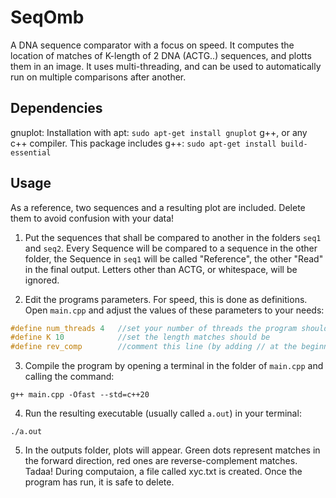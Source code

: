 # SeqOmb
A DNA sequence comparator with a focus on speed. It computes the  location of matches of K-length of 2 DNA (ACTG..) sequences, and plotts them in an image. It uses multi-threading, and can be used to automatically run on multiple comparisons after another.

## Dependencies
gnuplot: Installation with apt: `sudo apt-get install gnuplot`
g++, or any c++ compiler. This package includes g++: `sudo apt-get install build-essential`

## Usage
As a reference, two sequences and a resulting plot are included. Delete them to avoid confusion with your data!

1. Put the sequences that shall be compared to another in the folders `seq1` and `seq2`. Every Sequence will be compared to a sequence in the other folder, the Sequence in `seq1` will be called "Reference", the other "Read" in the final output. Letters other than ACTG, or whitespace, will be ignored.

2.  Edit the programs parameters. For speed, this is done as definitions. Open `main.cpp` and adjust the values of these parameters to your needs:
```cpp
#define num_threads 4   //set your number of threads the program should use (idealy the number of hardware threads your machine has)
#define K 10            //set the length matches should be
#define rev_comp        //comment this line (by adding // at the beginning) to not compute reverse complement matches
```

3. Compile the program by opening a terminal in the folder of `main.cpp` and calling the command:
```
g++ main.cpp -Ofast --std=c++20
```

4. Run the resulting executable (usually called `a.out`) in your terminal:
```
./a.out
```

5. In the outputs folder, plots will appear. Green dots represent matches in the forward direction, red ones are reverse-complement matches. Tadaa!
During computaion, a file called xyc.txt is created. Once the program has run, it is safe to delete.
